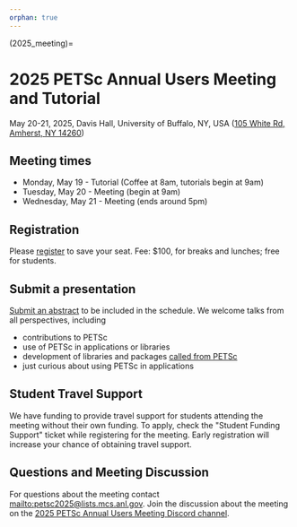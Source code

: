 ```yaml
---
orphan: true
---
```


(2025_meeting)=

# 2025 PETSc Annual Users Meeting and Tutorial

May 20-21, 2025, Davis Hall, University of Buffalo, NY, USA ([105 White Rd, Amherst, NY 14260](https://maps.app.goo.gl/B38RsNe41Zd93rvX7))

## Meeting times

- Monday, May 19 - Tutorial (Coffee at 8am, tutorials begin at 9am)
- Tuesday, May 20 - Meeting (begin at 9am)
- Wednesday, May 21 - Meeting (ends around 5pm)

## Registration

Please [register](https://ti.to/nf-projects/petsc-annual-meeting) to save your seat.
Fee: \$100, for breaks and lunches; free for students.

## Submit a presentation

[Submit an abstract](https://docs.google.com/forms/d/126KwzajoQvcqU_q7btNsYxFqbe7rJ_vASC-tejZfXDQ) to be included in the schedule.
We welcome talks from all perspectives, including

- contributions to PETSc
- use of PETSc in applications or libraries
- development of libraries and packages [called from PETSc](https://petsc.org/release/install/external_software/)
- just curious about using PETSc in applications

## Student Travel Support

We have funding to provide travel support for students attending the meeting without their own funding. To apply, check the
"Student Funding Support" ticket while registering for the meeting. Early registration will increase your chance of obtaining travel support.

## Questions and Meeting Discussion

For questions about the meeting contact <mailto:petsc2025@lists.mcs.anl.gov>.
Join the discussion about the meeting on the [2025 PETSc Annual Users Meeting Discord channel](https://discord.com/channels/1119324534303109172/1298348560600924200).

